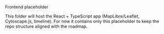 Frontend placeholder

This folder will host the React + TypeScript app (MapLibre/Leaflet, Cytoscape.js, timeline). For now it contains only this placeholder to keep the repo structure aligned with the roadmap.

